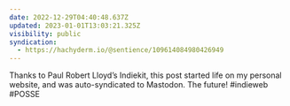 ```yaml
---
date: 2022-12-29T04:40:48.637Z
updated: 2023-01-01T13:03:21.325Z
visibility: public
syndication:
  - https://hachyderm.io/@sentience/109614084980426949
---
```

Thanks to Paul Robert Lloyd’s Indiekit, this post started life on my personal website, and was auto-syndicated to Mastodon. The future! #indieweb #POSSE
